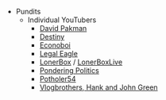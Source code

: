 - Pundits 
	- Individual YouTubers
		- [David Pakman](https://www.youtube.com/@thedavidpakmanshow)
		- [Destiny](https://www.youtube.com/destiny)
		- [Econoboi](https://www.youtube.com/c/Econoboi)
		- [Legal Eagle](https://www.youtube.com/@LegalEagle)
		- [LonerBox](https://www.youtube.com/channel/UCi5pr6jdzVMWNObsiiAYpEA) / [LonerBoxLive](https://www.youtube.com/@lonerboxlive)
		- [Pondering Politics](https://www.youtube.com/@ponderingpolitics)
		- [Potholer54](https://www.youtube.com/user/potholer54)
		- [Vlogbrothers, Hank and John Green](https://www.youtube.com/@vlogbrothers)